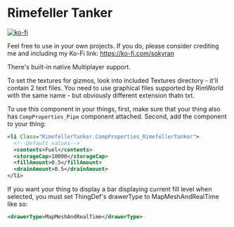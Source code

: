 # Rimefeller Tanker

[![ko-fi](https://ko-fi.com/img/githubbutton_sm.svg)](https://ko-fi.com/E1E120FY7)

Feel free to use in your own projects. If you do, please consider crediting me and including my Ko-Fi link: https://ko-fi.com/sokyran

There's built-in native Multiplayer support.

To set the textures for gizmos, look into included Textures directory - it'll contain 2 text files. You need to use graphical files supported by RimWorld with the same name - but obviously different extension thatn txt.

To use this component in your things, first, make sure that your thing also has `CompProperties_Pipe` component attached.
Second, add the component to your thing:

```xml
<li Class="RimefellerTanker.CompProperties_RimefellerTanker">
  <!--Default values-->
  <contents>Fuel</contents>
  <storageCap>10000</storageCap>
  <fillAmount>0.5</fillAmount>
  <drainAmount>0.5</drainAmount>
</li>
```

If you want your thing to display a bar displaying current fill level when selected, you must set ThingDef's drawerType to MapMeshAndRealTime like so:
```xml
<drawerType>MapMeshAndRealTime</drawerType>
```